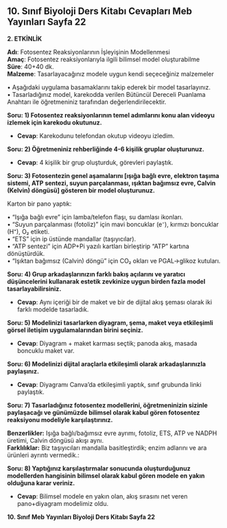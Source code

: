 ## 10. Sınıf Biyoloji Ders Kitabı Cevapları Meb Yayınları Sayfa 22

**2. ETKİNLİK**

**Adı**: Fotosentez Reaksiyonlarının İşleyişinin Modellenmesi  
 **Amaç**: Fotosentez reaksiyonlarıyla ilgili bilimsel model oluşturabilme  
 **Süre**: 40+40 dk.  
 **Malzeme**: Tasarlayacağınız modele uygun kendi seçeceğiniz malzemeler

• Aşağıdaki uygulama basamaklarını takip ederek bir model tasarlayınız.  
 • Tasarladığınız model, karekodda verilen Bütüncül Dereceli Puanlama Anahtarı ile öğretmeniniz tarafından değerlendirilecektir.

**Soru: 1) Fotosentez reaksiyonlarının temel adımlarını konu alan videoyu izlemek için karekodu okutunuz.**

* **Cevap**: Karekodunu telefondan okutup videoyu izledim.

**Soru: 2) Öğretmeniniz rehberliğinde 4-6 kişilik gruplar oluşturunuz.**

* **Cevap**: 4 kişilik bir grup oluşturduk, görevleri paylaştık.

**Soru: 3) Fotosentezin genel aşamalarını [ışığa bağlı evre, elektron taşıma sistemi, ATP sentezi, suyun parçalanması, ışıktan bağımsız evre, Calvin (Kelvin) döngüsü] gösteren bir model oluşturunuz.**

Karton bir pano yaptık:

• “Işığa bağlı evre” için lamba/telefon flaşı, su damlası ikonları.  
• “Suyun parçalanması (fotoliz)” için mavi boncuklar (e⁻), kırmızı boncuklar (H⁺), O₂ etiketi.  
• “ETS” için ip üstünde mandallar (taşıyıcılar).  
• “ATP sentezi” için ADP+Pi yazılı kartları birleştirip “ATP” kartına dönüştürdük.  
• “Işıktan bağımsız (Calvin) döngü” için CO₂ okları ve PGAL→glikoz kutuları.

**Soru: 4) Grup arkadaşlarınızın farklı bakış açılarını ve yaratıcı düşüncelerini kullanarak estetik zevkinize uygun birden fazla model tasarlayabilirsiniz.**

* **Cevap**: Aynı içeriği bir de maket ve bir de dijital akış şeması olarak iki farklı modelde tasarladık.

**Soru: 5) Modelinizi tasarlarken diyagram, şema, maket veya etkileşimli görsel iletişim uygulamalarından birini seçiniz.**

* **Cevap**: Diyagram + maket karması seçtik; panoda akış, masada boncuklu maket var.

**Soru: 6) Modelinizi dijital araçlarla etkileşimli olarak arkadaşlarınızla paylaşınız.**

* **Cevap**: Diyagramı Canva’da etkileşimli yaptık, sınıf grubunda linki paylaştık.

**Soru: 7) Tasarladığınız fotosentez modellerini, öğretmeninizin sizinle paylaşacağı ve günümüzde bilimsel olarak kabul gören fotosentez reaksiyonu modeliyle karşılaştırınız.**

**Benzerlikler:** Işığa bağlı/bağımsız evre ayrımı, fotoliz, ETS, ATP ve NADPH üretimi, Calvin döngüsü akışı aynı.  
**Farklılıklar:** Biz taşıyıcıları mandalla basitleştirdik; enzim adlarını ve ara ürünleri ayrıntı vermedik.:

**Soru: 8) Yaptığınız karşılaştırmalar sonucunda oluşturduğunuz modellerden hangisinin bilimsel olarak kabul gören modele en yakın olduğuna karar veriniz.**

* **Cevap**: Bilimsel modele en yakın olan, akış sırasını net veren pano+diyagram modelimiz oldu.

**10. Sınıf Meb Yayınları Biyoloji Ders Kitabı Sayfa 22**